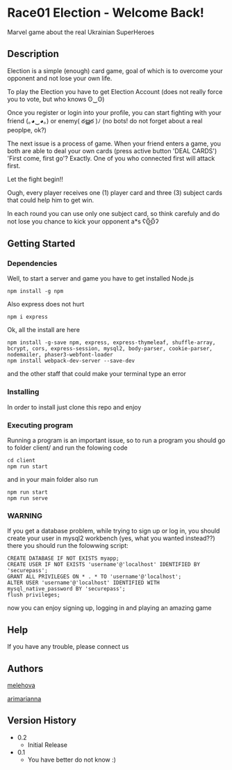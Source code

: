 # Race01 Election - Welcome Back!

Marvel game about the real Ukrainian SuperHeroes

## Description

Election is a simple (enough) card game, goal of which is to overcome your opponent and not lose your own life.

To play the Election you have to get Election Account (does not really force you to vote, but who knows ʘ‿ʘ)

Once you register or login into your profile, you can start fighting with your friend (｡◕‿◕｡) or enemy( ఠൠఠ )ﾉ (no bots! do not forget about a real peoplpe, ok?)

The next issue is a process of game. When your friend enters a game, you both are able to deal your own cards (press active button 'DEAL CARDS')
'First come, first go'? Exactly. One of you who connected first will attack first. 

Let the fight begin!! 

Ough, every player receives one (1) player card and three (3) subject cards that could help him to get win.

In each round you can use only one subject card, so think carefuly and do not lose you chance to kick your opponent a*s ʕʘ̅͜ʘ̅ʔ

## Getting Started

### Dependencies

Well, to start a server and game you have to get installed Node.js
```
npm install -g npm
```
Also express does not hurt 
```
npm i express
```
Ok, all the install are here
```
npm install -g-save npm, express, express-thymeleaf, shuffle-array, bcrypt, cors, express-session, mysql2, body-parser, cookie-parser, nodemailer, phaser3-webfont-loader
npm install webpack-dev-server --save-dev
```
and the other staff that could make your terminal type an error

### Installing

In order to install just clone this repo and enjoy 

### Executing program

Running a program is an important issue, so
to run a program you should go to folder client/ and run the folowing code
```
cd client
npm run start
```
and in your main folder also run
```
npm run start
npm run serve
```

### WARNING
If you get a database problem, while trying to sign up or log in, you should create your user in mysql2 workbench (yes, what you wanted instead??)
there you should run the folowwing script:
```
CREATE DATABASE IF NOT EXISTS myapp;
CREATE USER IF NOT EXISTS 'username'@'localhost' IDENTIFIED BY 'securepass';
GRANT ALL PRIVILEGES ON * . * TO 'username'@'localhost';
ALTER USER 'username'@'localhost' IDENTIFIED WITH mysql_native_password BY 'securepass';
flush privileges;
```

now you can enjoy signing up, logging in and playing an amazing game

## Help

If you have any trouble, please connect us

## Authors

[melehova](https://github.com/melehova)

[arimarianna](https://github.com/arimarianna)

## Version History

* 0.2
    * Initial Release
* 0.1
    * You have better do not know :)

